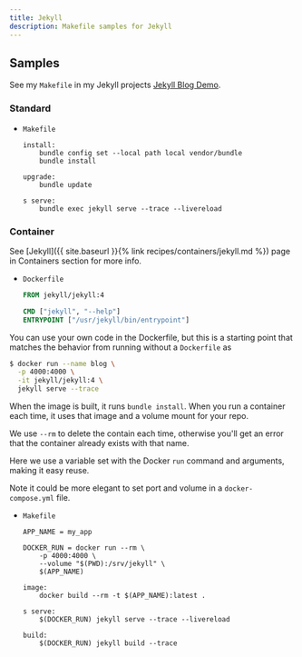 ```yaml
---
title: Jekyll
description: Makefile samples for Jekyll
---
```



## Samples

See my `Makefile` in my Jekyll projects [Jekyll Blog Demo](https://github.com/MichaelCurrin/jekyll-blog-demo/blob/master/Makefile).

### Standard

- `Makefile`
	```make
	install:
		bundle config set --local path local vendor/bundle
		bundle install

	upgrade:
		bundle update

	s serve:
		bundle exec jekyll serve --trace --livereload
	```

### Container

See [Jekyll]({{ site.baseurl }}{% link recipes/containers/jekyll.md %}) page in Containers section for more info.

- `Dockerfile`
    ```Dockerfile
    FROM jekyll/jekyll:4

    CMD ["jekyll", "--help"]
    ENTRYPOINT ["/usr/jekyll/bin/entrypoint"]
    ```

You can use your own code in the Dockerfile, but this is a starting point that matches the behavior from running without a `Dockerfile` as

```sh
$ docker run --name blog \
  -p 4000:4000 \
  -it jekyll/jekyll:4 \
  jekyll serve --trace
```

When the image is built, it runs `bundle install`. When you run a container each time, it uses that image and a volume mount for your repo.

We use `--rm` to delete the contain each time, otherwise you'll get an error that the container already exists with that name.

Here we use a variable set with the Docker `run` command and arguments, making it easy reuse.

Note it could be more elegant to set port and volume in a `docker-compose.yml` file.

- `Makefile`
    ```make
    APP_NAME = my_app

    DOCKER_RUN = docker run --rm \
        -p 4000:4000 \
        --volume "$(PWD):/srv/jekyll" \
        $(APP_NAME)

    image:
        docker build --rm -t $(APP_NAME):latest .

    s serve:
    	$(DOCKER_RUN) jekyll serve --trace --livereload

    build:
        $(DOCKER_RUN) jekyll build --trace
    ```
